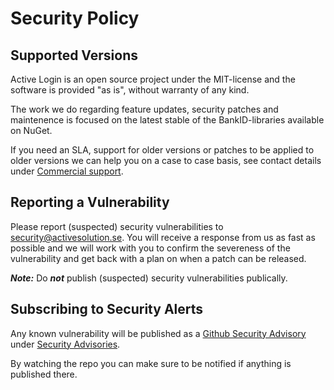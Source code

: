 # Security Policy

## Supported Versions

Active Login is an open source project under the MIT-license and the software is provided "as is", without warranty of any kind.

The work we do regarding feature updates, security patches and maintenence is focused on the latest stable of the BankID-libraries available on NuGet.

If you need an SLA, support for older versions or patches to be applied to older versions we can help you on a case to case basis, see contact details under [Commercial support](https://activelogin.net/#support).

## Reporting a Vulnerability

Please report (suspected) security vulnerabilities to [security@activesolution.se](mailto:security@activesolution.se).
You will receive a response from us as fast as possible and we will work with you to confirm the severeness of the vulnerability and get back with a plan on when a patch can be released.

___Note:___ Do ___not___ publish (suspected) security vulnerabilities publically.

## Subscribing to Security Alerts

Any known vulnerability will be published as a [Github Security Advisory](https://docs.github.com/en/code-security/security-advisories/about-github-security-advisories) under [Security Advisories](https://github.com/ActiveLogin/ActiveLogin.Authentication/security/advisories).

By watching the repo you can make sure to be notified if anything is published there.
